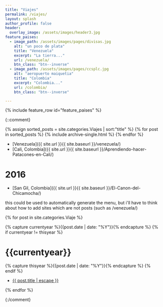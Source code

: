 ```yaml
---
title: "Viajes"
permalink: /viajes/ 
layout: splash
author_profile: false
header:
  overlay_image: /assets/images/header3.jpg
feature_paises:
  - image_path: /assets/images/pages/divisas.jpg
    alt: "un poco de plata"
    title: "Venezuela"
    excerpt: "La tierra..."
    url: /venezuela/
    btn_class: "btn--inverse"
  - image_path: /assets/images/pages/ccsplc.jpg
    alt: "aeropuerto maiquetia"
    title: "Colombia"
    excerpt: "Colombia..."
    url: /colombia/
    btn_class: "btn--inverse"

---
```


{% include feature_row id="feature_paises" %}

{::comment}

{% assign sorted_posts = site.categories.Viajes | sort:"title" %}
{% for post in sorted_posts %}
   {% include archive-single.html %}
{% endfor %}



- [Venezuela]({{ site.url }}{{ site.baseurl }}/venezuela/)
- [Cali, Colombia]({{ site.url }}{{ site.baseurl }}/Aprendiendo-hacer-Patacones-en-Cali/)

# 2016

- [San Gil, Colombia]({{ site.url }}{{ site.baseurl }}/El-Canon-del-Chicamocha/)




this could be used to automatically generate the menu, but i'll have to think about how to add sites which are not posts (such as /venezuela/)

{% for post in site.categories.Viaje %}
  <p>
    {% capture currentyear %}{{post.date | date: "%Y"}}{% endcapture %}
    {% if currentyear != thisyear %}
      <h1>{{currentyear}}</h1>
      {% capture thisyear %}{{post.date | date: "%Y"}}{% endcapture %}
    {% endif %}
  </p>
  <ul>
    <li>
      <p>
        <a class="post-link" href="{{ post.url | prepend: site.baseurl }}">{{ post.title | escape }}
        </a>
      </p>
    </li>
  </ul>
{% endfor %}

{:/comment}